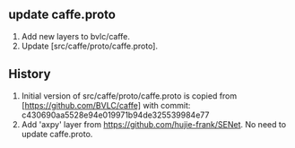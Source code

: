 ## update caffe.proto
1. Add new layers to bvlc/caffe. 
1. Update [src/caffe/proto/caffe.proto].

## History
1. Initial version of src/caffe/proto/caffe.proto is copied from [https://github.com/BVLC/caffe] with commit: c430690aa5528e94e019971b94de325539984e77
1. Add 'axpy' layer from https://github.com/hujie-frank/SENet. No need to update caffe.proto.